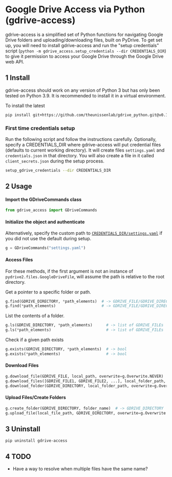 # Google Drive Access via Python (gdrive-access)

gdrive-access is a simplified set of Python functions for navigating Google Drive folders and uploading/downloading files, built on PyDrive. To get set up, you will need to install gdrive-access and run the "setup credentials" script (`python -m gdrive_access.setup_credentials --dir CREDENTIALS_DIR`) to give it permission to access your Google Drive through the Google Drive web API.

## 1 Install

gdrive-access should work on any version of Python 3 but has only been tested on Python 3.9. It is recommended to install it in a virtual environment.

To install the latest

```bash
pip install git+https://github.com/theunissenlab/gdrive_python.git@v0.1.0
```

### First time credentials setup

Run the following script and follow the instructions carefully. Optionally, specify a CREDENTIALS_DIR where gdrive-access will put credential files (defaults to current working directory). It will create files `settings.yaml` and `credentials.json` in that directory. You will also create a file in it called `client_secrets.json` during the setup process.

```bash
setup_gdrive_credentials --dir CREDENTIALS_DIR
```

## 2 Usage

#### Import the GDriveCommands class

```python
from gdrive_access import GDriveCommands
```

#### Initialize the object and authenticate

Alternatively, specify the custom path to [`CREDENTIALS_DIR/settings.yaml`](https://github.com/theunissenlab/gdrive_python#first-time-credentials-setup) if you did not use the default during setup.
```python
g = GDriveCommands("settings.yaml")
```

#### Access Files

For these methods, if the first argument is not an instance of `pydrive2.files.GoogleDriveFile`, will assume the path is relative to the root directory.

Get a pointer to a specific folder or path.

```python
g.find(GDRIVE_DIRECTORY, *path_elements)  # -> GDRIVE_FILE/GDRIVE_DIRECTORY
g.find(*path_elements)                    # -> GDRIVE_FILE/GDRIVE_DIRECTORY
```

List the contents of a folder. 

```python
g.ls(GDRIVE_DIRECTORY, *path_elements)      # -> list of GDRIVE_FILEs
g.ls(*path_elements)                        # -> list of GDRIVE_FILEs
```

Check if a given path exists

```python
g.exists(GDRIVE_DIRECTORY, *path_elements)  # -> bool
g.exists(*path_elements)                    # -> bool
```

#### Download Files
```python
g.download_file(GDRIVE_FILE, local_path, overwrite=g.Overwrite.NEVER)
g.download_files([GDRIVE_FILE1, GDRIVE_FILE2, ...], local_folder_path, overwrite=g.Overwrite.NEVER) 
g.download_folder(GDRIVE_DIRECTORY, local_folder_path, overwrite=g.Overwrite.NEVER) 
```

#### Upload Files/Create Folders
```python
g.create_folder(GDRIVE_DIRECTORY, folder_name)  # -> GDRIVE_DIRECTORY
g.upload_file(local_file_path, GDRIVE_DIRECTORY, overwrite=g.Overwrite.ON_MD5_CHECKSUM_CHANGE)
```

## 3 Uninstall
```shell
pip uninstall gdrive-access
```

## 4 TODO

* Have a way to resolve when multiple files have the same name?
